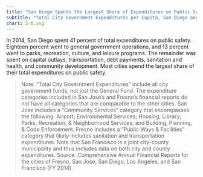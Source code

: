 ```yaml
---
title: "San Diego Spends the Largest Share of Expenditures on Public Safety, like Other Cities"
subtitle: "Total City Government Expenditures per Capita, San Diego and Select California Cities (FY 2014)"
chart: 2-6.svg
---
```

In 2014, San Diego spent 41 percent of total expenditures on public safety. Eighteen percent went to general government operations, and 13 percent went to parks, recreation, culture, and leisure programs. The remainder was spent on capital outlays, transportation, debt payments, sanitation and health, and community development. Most cities spend the largest share of their total expenditures on public safety.

> Note: “Total City Government Expenditures” include all city government funds, not just the General Fund. The expenditure categories included in San Jose’s and Fresno’s financial reports do not have all categories that are comparable to the other cities. San Jose includes a “Community Services” category that encompasses the following: Airport; Environmental Services; Housing; Library; Parks, Recreation, & Neighborhood Services; and Building, Planning, & Code Enforcement. Fresno includes a “Public Ways & Facilities” category that likely includes sanitation and transportation expenditures. Note that San Francisco is a joint city-county municipality and thus includes data on both city and county expenditures.
> Source: Comprehensive Annual Financial Reports for the cities of Fresno, San Jose, San Diego, Los Angeles, and San Francisco (FY 2014).
